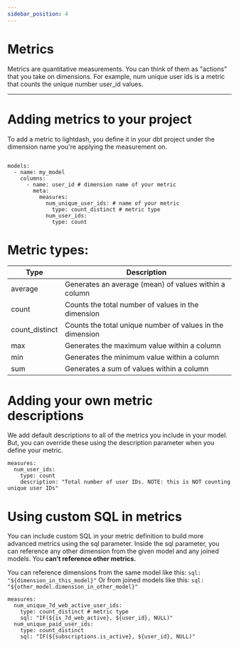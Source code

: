 ```yaml
---
sidebar_position: 4
---
```


# Metrics

Metrics are quantitative measurements. You can think of them as "actions" that you take on dimensions. For example, num unique user ids is a metric that counts the unique number user_id values.

---

# Adding metrics to your project

To add a metric to lightdash, you define it in your dbt project under the dimension name you're applying the measurement on.

```version: 2

models:
  - name: my_model
    columns:
      - name: user_id # dimension name of your metric
        meta:
          measures:
            num_unique_user_ids: # name of your metric
              type: count_distinct # metric type
            num_user_ids:
              type: count
```

# Metric types:

| Type            | Description                                               |
| --------------- | --------------------------------------------------------- |
| average         | Generates an average (mean) of values within a column     |
| count           | Counts the total number of values in the dimension        |
| count_distinct  | Counts the total unique number of values in the dimension |
| max             | Generates the maximum value within a column               |
| min             | Generates the minimum value within a column               |
| sum             | Generates a sum of values within a column                 |

# Adding your own metric descriptions

We add default descriptions to all of the metrics you include in your model. But, you can override these using the description parameter when you define your metric.

```
measures:
  num_user_ids:
    type: count
    description: "Total number of user IDs. NOTE: this is NOT counting unique user IDs"
```

# Using custom SQL in metrics

You can include custom SQL in your metric definition to build more advanced metrics using the sql parameter.
Inside the sql parameter, you can reference any other dimension from the given model and any joined models. You **can’t reference other metrics.**

You can reference dimensions from the same model like this: `sql: "${dimension_in_this_model}"`
Or from joined models like this: `sql: "${other_model.dimension_in_other_model}"`

```
measures:
  num_unique_7d_web_active_user_ids:
    type: count_distinct # metric type
    sql: "IF(${is_7d_web_active}, ${user_id}, NULL)"
  num_unique_paid_user_ids:
    type: count_distinct
    sql: "IF(${subscriptions.is_active}, ${user_id}, NULL)"
```
